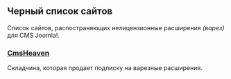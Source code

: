 ## Черный список сайтов
Список сайтов, распостраняющих нелицензионные расширения *(варез)* для CMS Joomla!.

### [CmsHeaven](http://cmsheaven.org/)
Складчина, которая продает подписку на варезные расширения.